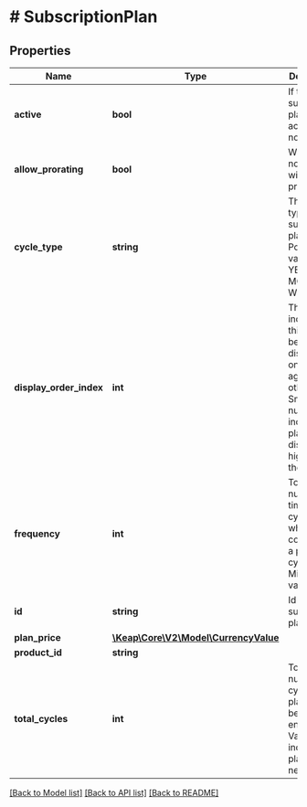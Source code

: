 # # SubscriptionPlan

## Properties

Name | Type | Description | Notes
------------ | ------------- | ------------- | -------------
**active** | **bool** | If the subscription plan is active or not. | [optional]
**allow_prorating** | **bool** | Whether or not the plan will allow prorating. | [optional]
**cycle_type** | **string** | The cycle type of the subscription plan. Possible values: YEAR, MONTH, WEEK, DAY | [optional]
**display_order_index** | **int** | The order index where this plan will be displayed on a page against other plans. Smaller number indicates plan will be displayed higher in the list. | [optional]
**frequency** | **int** | Total number of times of a cycle type which constitutes a plan cycle. Minimum value is 1. | [optional]
**id** | **string** | Id of the subscription plan. | [optional]
**plan_price** | [**\Keap\Core\V2\Model\CurrencyValue**](CurrencyValue.md) |  | [optional]
**product_id** | **string** |  | [optional]
**total_cycles** | **int** | Total number of cycles the plan will run before ending. Value of 0 indicates plan will never end. | [optional]

[[Back to Model list]](../../README.md#models) [[Back to API list]](../../README.md#endpoints) [[Back to README]](../../README.md)
